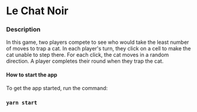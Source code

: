 # Le Chat Noir

### Description
In this game, two players compete to see who would take the least number of moves to trap a cat.
In each player's turn, they click on a cell to make the cat unable to step there. For each click, the cat moves in a random direction.
A player completes their round when they trap the cat.

#### How to start the app
To get the app started, run the command:
### `yarn start`
